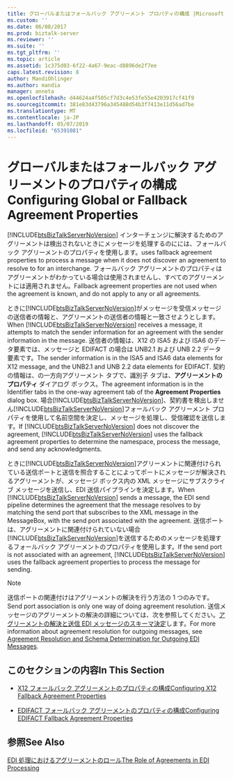 ```yaml
---
title: グローバルまたはフォールバック アグリーメント プロパティの構成 |Microsoft Docs
ms.custom: ''
ms.date: 06/08/2017
ms.prod: biztalk-server
ms.reviewer: ''
ms.suite: ''
ms.tgt_pltfrm: ''
ms.topic: article
ms.assetid: 1c375d03-6f22-4a67-9eac-d8896de2f7ee
caps.latest.revision: 8
author: MandiOhlinger
ms.author: mandia
manager: anneta
ms.openlocfilehash: d44624a4f505cf7d3c4e53fe55e4203917cf41f9
ms.sourcegitcommit: 381e83d43796a345488d54b3f7413e11d56ad7be
ms.translationtype: MT
ms.contentlocale: ja-JP
ms.lasthandoff: 05/07/2019
ms.locfileid: "65391081"
---
```

# <a name="configuring-global-or-fallback-agreement-properties"></a><span data-ttu-id="a479f-102">グローバルまたはフォールバック アグリーメントのプロパティの構成</span><span class="sxs-lookup"><span data-stu-id="a479f-102">Configuring Global or Fallback Agreement Properties</span></span>
[!INCLUDE[btsBizTalkServerNoVersion](../includes/btsbiztalkservernoversion-md.md)] <span data-ttu-id="a479f-103">インターチェンジに解決するためのアグリーメントは検出されないときにメッセージを処理するのにには、フォールバック アグリーメントのプロパティを使用します。</span><span class="sxs-lookup"><span data-stu-id="a479f-103">uses fallback agreement properties to process a message when it does not discover an agreement to resolve to for an interchange.</span></span> <span data-ttu-id="a479f-104">フォールバック アグリーメントのプロパティはアグリーメントがわかっている場合は使用されませんし、すべてのアグリーメントには適用されません。</span><span class="sxs-lookup"><span data-stu-id="a479f-104">Fallback agreement properties are not used when the agreement is known, and do not apply to any or all agreements.</span></span>  
  
 <span data-ttu-id="a479f-105">ときに[!INCLUDE[btsBizTalkServerNoVersion](../includes/btsbiztalkservernoversion-md.md)]がメッセージを受信メッセージの送信者の情報と、アグリーメントの送信者の情報と一致させようとします。</span><span class="sxs-lookup"><span data-stu-id="a479f-105">When [!INCLUDE[btsBizTalkServerNoVersion](../includes/btsbiztalkservernoversion-md.md)] receives a message, it attempts to match the sender information for an agreement with the sender information in the message.</span></span> <span data-ttu-id="a479f-106">送信者の情報は、X12 の ISA5 および ISA6 のデータ要素では、メッセージと EDIFACT の場合は UNB2.1 および UNB 2.2 データ要素です。</span><span class="sxs-lookup"><span data-stu-id="a479f-106">The sender information is in the ISA5 and ISA6 data elements for X12 message, and the UNB2.1 and UNB 2.2 data elements for EDIFACT.</span></span> <span data-ttu-id="a479f-107">契約の情報は、の一方向アグリーメント タブで、識別子 タブは、**アグリーメントのプロパティ** ダイアログ ボックス。</span><span class="sxs-lookup"><span data-stu-id="a479f-107">The agreement information is in the Identifier tabs in the one-way agreement tab of the **Agreement Properties** dialog box.</span></span> <span data-ttu-id="a479f-108">場合[!INCLUDE[btsBizTalkServerNoVersion](../includes/btsbiztalkservernoversion-md.md)]、契約書を検出しません[!INCLUDE[btsBizTalkServerNoVersion](../includes/btsbiztalkservernoversion-md.md)]フォールバック アグリーメント プロパティを使用して名前空間を決定し、メッセージを処理し、受信確認を送信します。</span><span class="sxs-lookup"><span data-stu-id="a479f-108">If [!INCLUDE[btsBizTalkServerNoVersion](../includes/btsbiztalkservernoversion-md.md)] does not discover the agreement, [!INCLUDE[btsBizTalkServerNoVersion](../includes/btsbiztalkservernoversion-md.md)] uses the fallback agreement properties to determine the namespace, process the message, and send any acknowledgments.</span></span>  
  
 <span data-ttu-id="a479f-109">ときに[!INCLUDE[btsBizTalkServerNoVersion](../includes/btsbiztalkservernoversion-md.md)]アグリーメントに関連付けられている送信ポートと送信を照合することによってポートにメッセージが解決されるアグリーメントが、メッセージ ボックス内の XML メッセージにサブスクライブ メッセージを送信し、EDI 送信パイプラインを決定します。</span><span class="sxs-lookup"><span data-stu-id="a479f-109">When [!INCLUDE[btsBizTalkServerNoVersion](../includes/btsbiztalkservernoversion-md.md)] sends a message, the EDI send pipeline determines the agreement that the message resolves to by matching the send port that subscribes to the XML message in the MessageBox, with the send port associated with the agreement.</span></span> <span data-ttu-id="a479f-110">送信ポートは、アグリーメントに関連付けられていない場合[!INCLUDE[btsBizTalkServerNoVersion](../includes/btsbiztalkservernoversion-md.md)]を送信するためのメッセージを処理するフォールバック アグリーメントのプロパティを使用します。</span><span class="sxs-lookup"><span data-stu-id="a479f-110">If the send port is not associated with an agreement, [!INCLUDE[btsBizTalkServerNoVersion](../includes/btsbiztalkservernoversion-md.md)] uses the fallback agreement properties to process the message for sending.</span></span>  
  
> [!NOTE]
>  <span data-ttu-id="a479f-111">送信ポートの関連付けはアグリーメントの解決を行う方法の 1 つのみです。</span><span class="sxs-lookup"><span data-stu-id="a479f-111">Send port association is only one way of doing agreement resolution.</span></span> <span data-ttu-id="a479f-112">送信メッセージのアグリーメントの解決の詳細については、次を参照してください。[アグリーメントの解決と送信 EDI メッセージのスキーマ決定](../core/agreement-resolution-and-schema-determination-for-outgoing-edi-messages.md)します。</span><span class="sxs-lookup"><span data-stu-id="a479f-112">For more information about agreement resolution for outgoing messages, see [Agreement Resolution and Schema Determination for Outgoing EDI Messages](../core/agreement-resolution-and-schema-determination-for-outgoing-edi-messages.md).</span></span>  
  
## <a name="in-this-section"></a><span data-ttu-id="a479f-113">このセクションの内容</span><span class="sxs-lookup"><span data-stu-id="a479f-113">In This Section</span></span>  
  
-   [<span data-ttu-id="a479f-114">X12 フォールバック アグリーメントのプロパティの構成</span><span class="sxs-lookup"><span data-stu-id="a479f-114">Configuring X12 Fallback Agreement Properties</span></span>](../core/configuring-x12-fallback-agreement-properties.md)  
  
-   [<span data-ttu-id="a479f-115">EDIFACT フォールバック アグリーメントのプロパティの構成</span><span class="sxs-lookup"><span data-stu-id="a479f-115">Configuring EDIFACT Fallback Agreement Properties</span></span>](../core/configuring-edifact-fallback-agreement-properties.md)  
  
## <a name="see-also"></a><span data-ttu-id="a479f-116">参照</span><span class="sxs-lookup"><span data-stu-id="a479f-116">See Also</span></span>  
 [<span data-ttu-id="a479f-117">EDI 処理におけるアグリーメントのロール</span><span class="sxs-lookup"><span data-stu-id="a479f-117">The Role of Agreements in EDI Processing</span></span>](../core/the-role-of-agreements-in-edi-processing.md)